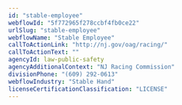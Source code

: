 ```yaml
---
id: "stable-employee"
webflowId: "5f772965f278ccbf4fb0ce22"
urlSlug: "stable-employee"
webflowName: "Stable Employee"
callToActionLink: "http://nj.gov/oag/racing/"
callToActionText: ""
agencyId: law-public-safety
agencyAdditionalContext: "NJ Racing Commission"
divisionPhone: "(609) 292-0613"
webflowIndustry: "Stable Hand"
licenseCertificationClassification: "LICENSE"
---
```


